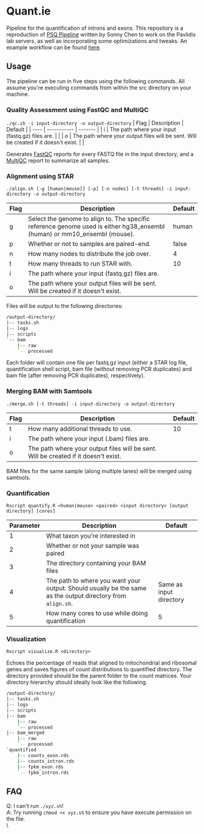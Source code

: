 # Quant.ie
Pipeline for the quantification of introns and exons. This repository is a reproduction of [PSQ Pipeline](https://github.com/sonnyc247/PSQ_Pipeline/) written by Sonny Chen to work on the Pavlidis lab servers, as well as incorporating some optimizations and tweaks. An example workflow can be found [here](docs/usage.md).

## Usage
The pipeline can be run in five steps using the following commands. All assume you're executing commands from within the src directory on your machine.

### Quality Assessment using FastQC and MultiQC
`./qc.sh -i input-directory -o output-directory`
| Flag | Description | Default |
| ---- | ----------- | ------- |
| i | The path where your input (fastq.gz) files are. | |
| o | The path where your output files will be sent. Will be created if it doesn't exist. | |

Generates [FastQC](https://www.bioinformatics.babraham.ac.uk/projects/fastqc/) reports for every FASTQ file in the input directory, and a [MultiQC](https://multiqc.info/) report to summarize all samples.

### Alignment using STAR
`./align.sh [-g [human|mouse]] [-p] [-n nodes] [-t threads] -i input-directory -o output-directory`

| Flag | Description | Default |
| ---- | ----------- | ------- |
| g | Select the genome to align to. The specific reference genome used is either hg38_ensembl (human) or mm10_ensembl (mouse). | human |
| p | Whether or not to samples are paired-end. | false |
| n | How many nodes to distribute the job over. | 4 |
| t | How many threads to run STAR with. | 10 |
| i | The path where your input (fastq.gz) files are. | |
| o | The path where your output files will be sent. Will be created if it doesn't exist. | |

Files will be output to the following directories:

```bash
/output-directory/
|-- tasks.sh
|-- logs
|-- scripts
`-- bam
    |-- raw
    `-- processed
```

Each folder will contain one file per fastq.gz input (either a STAR log file, quantification shell script, bam file (without removing PCR duplicates) and bam file (after removing PCR duplicates), respectively).

### Merging BAM with Samtools
`./merge.sh [-t threads] -i input-directory -o output-directory`

| Flag | Description | Default |
| ---- | ----------- | ------- |
| t | How many additional threads to use. | 10 |
| i | The path where your input (.bam) files are. | |
| o | The path where your output files will be sent. Will be created if it doesn't exist. | |

BAM files for the same sample (along multiple lanes) will be merged using samtools.

### Quantification
`Rscript quantify.R <human|mouse> <paired> <input directory> [output directory] [cores]`

| Parameter | Description | Default |
| --------- | ----------- | ------- |
| 1 | What taxon you're interested in | |
| 2 | Whether or not your sample was paired | |
| 3 | The directory containing your BAM files | |
| 4 | The path to where you want your output. Should usually be the same as the output directory from `align.sh`. | Same as input directory |
| 5 | How many cores to use while doing quantification | 5 |

### Visualization
`Rscript visualize.R <directory>`

Echoes the percentage of reads that aligned to mitochondrial and ribosomal genes and saves figures of count distributions to quantified directory. The directory provided should be the parent folder to the count matrices. Your directory hierarchy should ideally look like the following.

```bash
/output-directory/
|-- tasks.sh
|-- logs
|-- scripts
|-- bam
    |-- raw
    `-- processed
|-- bam_merged
    |-- raw
    `-- processed
`quantified
    |-- counts_exon.rds
    |-- counts_intron.rds
    |-- fpkm_exon.rds
    `-- fpkm_intron.rds
```

## FAQ
*Q*: I can't run `./xyz.sh`!\
*A*: Try running `chmod +x xyz.sh` to ensure you have execute permission on the file.\
\